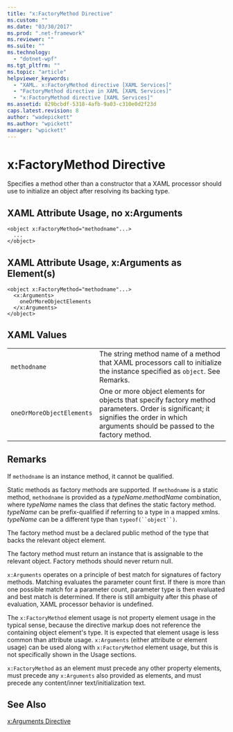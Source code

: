 ```yaml
---
title: "x:FactoryMethod Directive"
ms.custom: ""
ms.date: "03/30/2017"
ms.prod: ".net-framework"
ms.reviewer: ""
ms.suite: ""
ms.technology: 
  - "dotnet-wpf"
ms.tgt_pltfrm: ""
ms.topic: "article"
helpviewer_keywords: 
  - "XAML. x:FactoryMethod directive [XAML Services]"
  - "FactoryMethod directive in XAML [XAML Services]"
  - "x:FactoryMethod directive [XAML Services]"
ms.assetid: 829bcbdf-5318-4afb-9a03-c310e0d2f23d
caps.latest.revision: 8
author: "wadepickett"
ms.author: "wpickett"
manager: "wpickett"
---
```

# x:FactoryMethod Directive
Specifies a method other than a constructor that a XAML processor should use to initialize an object after resolving its backing type.  
  
## XAML Attribute Usage, no x:Arguments  
  
```  
<object x:FactoryMethod="methodname"...>  
  ...  
</object>  
```  
  
## XAML Attribute Usage, x:Arguments as Element(s)  
  
```  
<object x:FactoryMethod="methodname"...>  
  <x:Arguments>  
    oneOrMoreObjectElements  
  </x:Arguments>  
</object>  
```  
  
## XAML Values  
  
|||  
|-|-|  
|`methodname`|The string method name of a method that XAML processors call to initialize the instance specified as `object`. See Remarks.|  
|`oneOrMoreObjectElements`|One or more object elements for objects that specify factory method parameters. Order is significant; it signifies the order in which arguments should be passed to the factory method.|  
  
## Remarks  
 If `methodname` is an instance method, it cannot be qualified.  
  
 Static methods as factory methods are supported. If `methodname` is a static method, `methodname` is provided as a *typeName*.*methodName* combination, where *typeName* names the class that defines the static factory method. *typeName* can be prefix-qualified if referring to a type in a mapped xmlns. *typeName* can be a different type than `typeof(``object``)`.  
  
 The factory method must be a declared public method of the type that backs the relevant object element.  
  
 The factory method must return an instance that is assignable to the relevant object. Factory methods should never return null.  
  
 `x:Arguments` operates on a principle of best match for signatures of factory methods. Matching evaluates the parameter count first. If there is more than one possible match for a parameter count, parameter type is then evaluated and best match is determined. If there is still ambiguity after this phase of evaluation, XAML processor behavior is undefined.  
  
 The `x:FactoryMethod` element usage is not property element usage in the typical sense, because the directive markup does not reference the containing object element's type. It is expected that element usage is less common than attribute usage. `x:Arguments` (either attribute or element usage) can be used along with `x:FactoryMethod` element usage, but this is not specifically shown in the Usage sections.  
  
 `x:FactoryMethod` as an element must precede any other property elements, must precede any `x:Arguments` also provided as elements, and must precede any content/inner text/initialization text.  
  
## See Also  
 [x:Arguments Directive](../../../docs/framework/xaml-services/x-arguments-directive.md)
